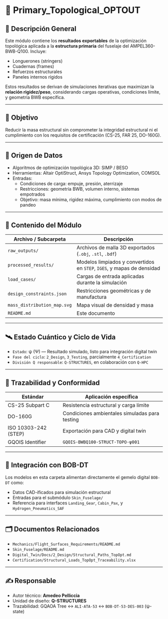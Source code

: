 # 📐 Primary_Topological_OPTOUT

## 🧩 Descripción General

Este módulo contiene los **resultados exportables** de la optimización topológica aplicada a la **estructura primaria** del fuselaje del AMPEL360-BWB-Q100. Incluye:
- Longuerones (stringers)
- Cuadernas (frames)
- Refuerzos estructurales
- Paneles internos rígidos

Estos resultados se derivan de simulaciones iterativas que maximizan la **relación rigidez/peso**, considerando cargas operativas, condiciones límite, y geometría BWB específica.

---

## 🧠 Objetivo

Reducir la masa estructural sin comprometer la integridad estructural ni el cumplimiento con los requisitos de certificación (CS-25, FAR 25, DO-160G).

---

## 🧪 Origen de Datos

- Algoritmos de optimización topológica 3D: SIMP / BESO
- Herramientas: Altair OptiStruct, Ansys Topology Optimization, COMSOL
- Entradas:
  - Condiciones de carga: empuje, presión, aterrizaje
  - Restricciones: geometría BWB, volumen interno, sistemas empotrados
  - Objetivo: masa mínima, rigidez máxima, cumplimiento con modos de pandeo

---

## 📂 Contenido del Módulo

| Archivo / Subcarpeta                     | Descripción                                                                 |
|------------------------------------------|------------------------------------------------------------------------------|
| `raw_outputs/`                           | Archivos de malla 3D exportados (`.obj`, `.stl`, `.bdf`)                    |
| `processed_results/`                     | Modelos limpiados y convertidos en `STEP`, `IGES`, y mapas de densidad      |
| `load_cases/`                            | Cargas de entrada aplicadas durante la simulación                           |
| `design_constraints.json`                | Restricciones geométricas y de manufactura                                  |
| `mass_distribution_map.svg`              | Mapa visual de densidad y masa                                              |
| `README.md`                              | Este documento                                                              |

---

## 🛰️ Estado Cuántico y Ciclo de Vida

- `Estado`: ψ (Ψ) — Resultado simulado, listo para integración digital twin
- `Fase del ciclo`: `2_Design`, `3_Testing`, parcialmente `4_Certification`
- `División Q responsable`: `Q-STRUCTURES`, en colaboración con `Q-HPC`

---

## 🔐 Trazabilidad y Conformidad

| Estándar              | Aplicación específica                                               |
|-----------------------|---------------------------------------------------------------------|
| CS-25 Subpart C       | Resistencia estructural y carga límite                             |
| DO-160G               | Condiciones ambientales simuladas para testing                     |
| ISO 10303-242 (STEP)  | Exportación para CAD y digital twin                                |
| GQOIS Identifier      | `GQOIS-BWBQ100-STRUCT-TOPO-ψ001`                                   |

---

## 🧬 Integración con BOB-DT

Los modelos en esta carpeta alimentan directamente el gemelo digital `BOB-DT` como:
- Datos CAD-ificados para simulación estructural
- Entradas para el submódulo `Skin_Fuselage/`
- Referencia para interfaces `Landing_Gear`, `Cabin_Pax`, y `Hydrogen_Pneumatics_SAF`

---

## 🗂️ Documentos Relacionados

- `Mechanics/Flight_Surfaces_Requirements/README.md`
- `Skin_Fuselage/README.md`
- `Digital_Twin/Docs/2_Design/Structural_Paths_TopOpt.md`
- `Certification/Structural_Loads_TopOpt_Traceability.xlsx`

---

## ✍️ Responsable

- Autor técnico: **Amedeo Pelliccia**
- Unidad de diseño: **Q-STRUCTURES**
- Trazabilidad: GQAOA Tree ↔ `ALI-ATA-53` ↔ `BOB-DT-53-DES-003` (ψ-state)


